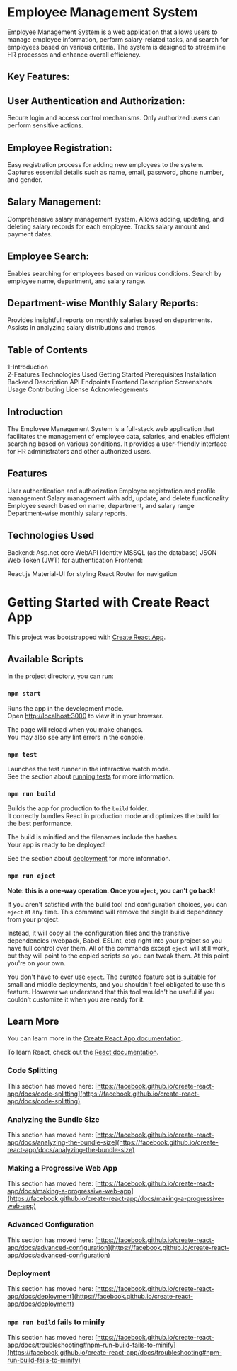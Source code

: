 # Employee Management System
Employee Management System is a web application that allows users to manage employee information, perform salary-related tasks, and search for employees based on various criteria. The system is designed to streamline HR processes and enhance overall efficiency.

 ## Key Features:

## User Authentication and Authorization:
Secure login and access control mechanisms.
Only authorized users can perform sensitive actions.

## Employee Registration:
Easy registration process for adding new employees to the system.
Captures essential details such as name, email, password, phone number, and gender.

## Salary Management:
Comprehensive salary management system.
Allows adding, updating, and deleting salary records for each employee.
Tracks salary amount and payment dates.

## Employee Search:
Enables searching for employees based on various conditions.
Search by employee name, department, and salary range.

## Department-wise Monthly Salary Reports:
Provides insightful reports on monthly salaries based on departments.
Assists in analyzing salary distributions and trends.

## Table of Contents
1-Introduction <br>
2-Features
Technologies Used
Getting Started
Prerequisites
Installation
Backend
Description
API Endpoints
Frontend
Description
Screenshots
Usage
Contributing
License
Acknowledgements


## Introduction
The Employee Management System is a full-stack web application that facilitates the management of employee data, salaries, and enables efficient searching based on various conditions. It provides a user-friendly interface for HR administrators and other authorized users.

## Features
User authentication and authorization
Employee registration and profile management
Salary management with add, update, and delete functionality
Employee search based on name, department, and salary range
Department-wise monthly salary reports.

## Technologies Used
Backend:
Asp.net core WebAPI Identity
MSSQL (as the database)
JSON Web Token (JWT) for authentication
Frontend:

React.js
Material-UI for styling
React Router for navigation





# Getting Started with Create React App

This project was bootstrapped with [Create React App](https://github.com/facebook/create-react-app).

## Available Scripts

In the project directory, you can run:

### `npm start`

Runs the app in the development mode.\
Open [http://localhost:3000](http://localhost:3000) to view it in your browser.

The page will reload when you make changes.\
You may also see any lint errors in the console.

### `npm test`

Launches the test runner in the interactive watch mode.\
See the section about [running tests](https://facebook.github.io/create-react-app/docs/running-tests) for more information.

### `npm run build`

Builds the app for production to the `build` folder.\
It correctly bundles React in production mode and optimizes the build for the best performance.

The build is minified and the filenames include the hashes.\
Your app is ready to be deployed!

See the section about [deployment](https://facebook.github.io/create-react-app/docs/deployment) for more information.

### `npm run eject`

**Note: this is a one-way operation. Once you `eject`, you can't go back!**

If you aren't satisfied with the build tool and configuration choices, you can `eject` at any time. This command will remove the single build dependency from your project.

Instead, it will copy all the configuration files and the transitive dependencies (webpack, Babel, ESLint, etc) right into your project so you have full control over them. All of the commands except `eject` will still work, but they will point to the copied scripts so you can tweak them. At this point you're on your own.

You don't have to ever use `eject`. The curated feature set is suitable for small and middle deployments, and you shouldn't feel obligated to use this feature. However we understand that this tool wouldn't be useful if you couldn't customize it when you are ready for it.

## Learn More

You can learn more in the [Create React App documentation](https://facebook.github.io/create-react-app/docs/getting-started).

To learn React, check out the [React documentation](https://reactjs.org/).

### Code Splitting

This section has moved here: [https://facebook.github.io/create-react-app/docs/code-splitting](https://facebook.github.io/create-react-app/docs/code-splitting)

### Analyzing the Bundle Size

This section has moved here: [https://facebook.github.io/create-react-app/docs/analyzing-the-bundle-size](https://facebook.github.io/create-react-app/docs/analyzing-the-bundle-size)

### Making a Progressive Web App

This section has moved here: [https://facebook.github.io/create-react-app/docs/making-a-progressive-web-app](https://facebook.github.io/create-react-app/docs/making-a-progressive-web-app)

### Advanced Configuration

This section has moved here: [https://facebook.github.io/create-react-app/docs/advanced-configuration](https://facebook.github.io/create-react-app/docs/advanced-configuration)

### Deployment

This section has moved here: [https://facebook.github.io/create-react-app/docs/deployment](https://facebook.github.io/create-react-app/docs/deployment)

### `npm run build` fails to minify

This section has moved here: [https://facebook.github.io/create-react-app/docs/troubleshooting#npm-run-build-fails-to-minify](https://facebook.github.io/create-react-app/docs/troubleshooting#npm-run-build-fails-to-minify)
